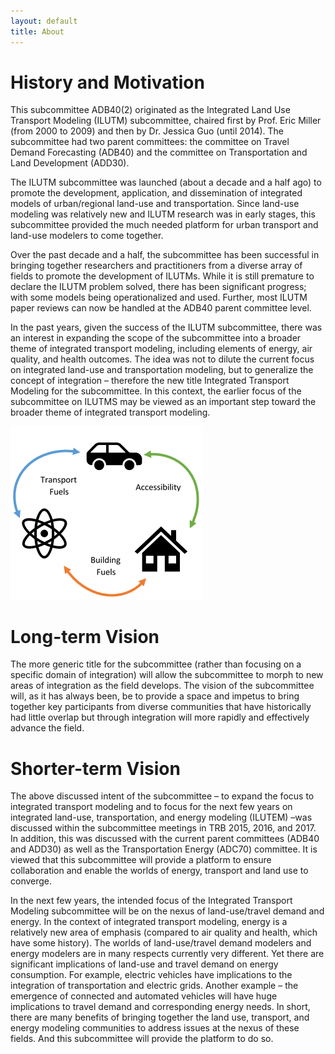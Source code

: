 ```yaml
---
layout: default
title: About
---
```


# History and Motivation
This subcommittee ADB40(2) originated as the Integrated Land Use Transport Modeling (ILUTM) subcommittee, chaired first by Prof. Eric Miller (from 2000 to 2009) and then by Dr. Jessica Guo (until 2014). The subcommittee had two parent committees: the committee on Travel Demand Forecasting (ADB40) and the committee on Transportation and Land Development (ADD30).

The ILUTM subcommittee was launched (about a decade and a half ago) to promote the development, application, and dissemination of integrated models of urban/regional land-use and transportation. Since land-use modeling was relatively new and ILUTM research was in early stages, this subcommittee provided the much needed platform for urban transport and land-use modelers to come together.

Over the past decade and a half, the subcommittee has been successful in bringing together researchers and practitioners from a diverse array of fields to promote the development of ILUTMs. While it is still premature to declare the ILUTM problem solved, there has been significant progress; with some models being operationalized and used. Further, most ILUTM paper reviews can now be handled at the ADB40 parent committee level.

In the past years, given the success of the ILUTM subcommittee, there was an interest in expanding the scope of the subcommittee into a broader theme of integrated transport modeling, including elements of energy, air quality, and health outcomes. The idea was not to dilute the current focus on integrated land-use and transportation modeling, but to generalize the concept of integration – therefore the new title Integrated Transport Modeling for the subcommittee. In this context, the earlier focus of the subcommittee on ILUTMS may be viewed as an important step toward the broader theme of integrated transport modeling.

![Nexus plot](../img/nexus_fig.png)

# Long-term Vision
The more generic title for the subcommittee (rather than focusing on a specific domain of integration) will allow the subcommittee to morph to new areas of integration as the field develops. The vision of the subcommittee will, as it has always been, be to provide a space and impetus to bring together key participants from diverse communities that have historically had little overlap but through integration will more rapidly and effectively advance the field.

# Shorter-term Vision
The above discussed intent of the subcommittee – to expand the focus to integrated transport modeling and to focus for the next few years on integrated land-use, transportation, and energy modeling (ILUTEM) –was discussed within the subcommittee meetings in TRB 2015, 2016, and 2017. In addition, this was discussed with the current parent committees (ADB40 and ADD30) as well as the Transportation Energy (ADC70) committee. It is viewed that this subcommittee will provide a platform to ensure collaboration and enable the worlds of energy, transport and land use to converge.

In the next few years, the intended focus of the Integrated Transport Modeling subcommittee will be on the nexus of land-use/travel demand and energy. In the context of integrated transport modeling, energy is a relatively new area of emphasis (compared to air quality and health, which have some history). The worlds of land-use/travel demand modelers and energy modelers are in many respects currently very different. Yet there are significant implications of land-use and travel demand on energy consumption. For example, electric vehicles have implications to the integration of transportation and electric grids. Another example – the emergence of connected and automated vehicles will have huge implications to travel demand and corresponding energy needs. In short, there are many benefits of bringing together the land use, transport, and energy modeling communities to address issues at the nexus of these fields. And this subcommittee will provide the platform to do so.

